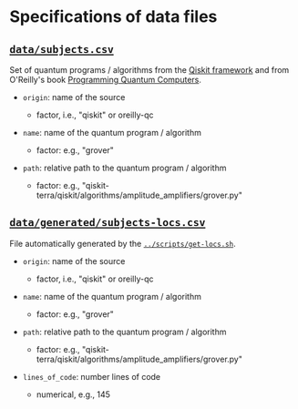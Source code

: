 # Specifications of data files

## [`data/subjects.csv`](data/subjects.csv)

Set of quantum programs / algorithms from the [Qiskit framework](https://github.com/Qiskit) and from O'Reilly's book [Programming Quantum Computers](https://github.com/oreilly-qc/oreilly-qc.github.io/tree/master/samples/Qiskit).

- `origin`: name of the source
  * factor, i.e., "qiskit" or oreilly-qc

- `name`: name of the quantum program / algorithm
  * factor: e.g., "grover"

- `path`: relative path to the quantum program / algorithm
  * factor: e.g., "qiskit-terra/qiskit/algorithms/amplitude_amplifiers/grover.py"

## [`data/generated/subjects-locs.csv`](data/generated/subjects-locs.csv)

File automatically generated by the [`../scripts/get-locs.sh`](../scripts/get-locs.sh).

- `origin`: name of the source
  * factor, i.e., "qiskit" or oreilly-qc

- `name`: name of the quantum program / algorithm
  * factor: e.g., "grover"

- `path`: relative path to the quantum program / algorithm
  * factor: e.g., "qiskit-terra/qiskit/algorithms/amplitude_amplifiers/grover.py"

- `lines_of_code`: number lines of code
  * numerical, e.g., 145
